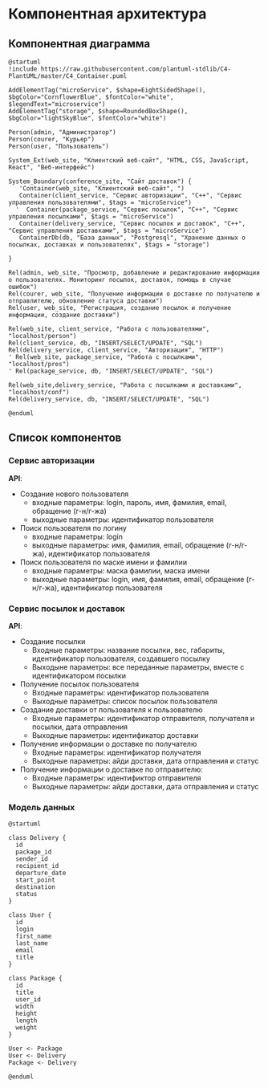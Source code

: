 # Компонентная архитектура
<!-- Состав и взаимосвязи компонентов системы между собой и внешними системами с указанием протоколов, ключевые технологии, используемые для реализации компонентов.
Диаграмма контейнеров C4 и текстовое описание. 
-->
## Компонентная диаграмма

```plantuml
@startuml
!include https://raw.githubusercontent.com/plantuml-stdlib/C4-PlantUML/master/C4_Container.puml

AddElementTag("microService", $shape=EightSidedShape(), $bgColor="CornflowerBlue", $fontColor="white", $legendText="microservice")
AddElementTag("storage", $shape=RoundedBoxShape(), $bgColor="lightSkyBlue", $fontColor="white")

Person(admin, "Администратор")
Person(courer, "Курьер")
Person(user, "Пользователь")

System_Ext(web_site, "Клиентский веб-сайт", "HTML, CSS, JavaScript, React", "Веб-интерфейс")

System_Boundary(conference_site, "Сайт доставок") {
   'Container(web_site, "Клиентский веб-сайт", ")
   Container(client_service, "Сервис авторизации", "C++", "Сервис управления пользователями", $tags = "microService")    
  '  Container(package_service, "Сервис посылок", "C++", "Сервис управления посылками", $tags = "microService") 
   Container(delivery_service, "Сервис посылок и доставок", "C++", "Сервис управления доставками", $tags = "microService")   
   ContainerDb(db, "База данных", "Postgresql", "Хранение данных о посылках, доставках и пользователях", $tags = "storage")
   
}

Rel(admin, web_site, "Просмотр, добавление и редактирование информации о пользователях. Мониторинг посылок, доставок, помощь в случае ошибок")
Rel(courer, web_site, "Получение информации о доставке по получателю и отправлителю, обновление статуса доставки")
Rel(user, web_site, "Регистрация, создание посылок и получение информации, создание доставки")

Rel(web_site, client_service, "Работа с пользователями", "localhost/person")
Rel(client_service, db, "INSERT/SELECT/UPDATE", "SQL")
Rel(delivery_service, client_service, "Авторизация", "HTTP")
' Rel(web_site, package_service, "Работа с посылками", "localhost/pres")
' Rel(package_service, db, "INSERT/SELECT/UPDATE", "SQL")

Rel(web_site,delivery_service, "Работа с посылками и доставками", "localhost/conf")
Rel(delivery_service, db, "INSERT/SELECT/UPDATE", "SQL")

@enduml
```
## Список компонентов  

### Сервис авторизации
**API**:
-	Создание нового пользователя
      - входные параметры: login, пароль, имя, фамилия, email, обращение (г-н/г-жа)
      - выходные параметры: идентификатор пользователя
-	Поиск пользователя по логину
     - входные параметры:  login
     - выходные параметры: имя, фамилия, email, обращение (г-н/г-жа), идентификатор пользователя
-	Поиск пользователя по маске имени и фамилии
     - входные параметры: маска фамилии, маска имени
     - выходные параметры: login, имя, фамилия, email, обращение (г-н/г-жа), идентификатор пользователя

### Сервис посылок и доставок
**API**:
- Создание посылки
  - Входные параметры: название посылки, вес, габариты, идентификатор пользователя, создавшего посылку
  - Выходыне параметры: все переданные параметры, вместе с идентификатором посылки
- Получение посылок пользователя
  - Входные параметры: идентификатор пользователя
  - Выходные параметры: список посылок пользователя
- Создание доставки от пользователя к пользователю
  - Входные параметры: идентификатор отправителя, получателя и посылки, дата отправления
  - Выходные параметры: идентификатор доставки
- Получение информации о доставке по получателю
  - Входные параметры: идентификатор получателя
  - Выходные параметры: айди доставки, дата отправления и статус
- Получение информации о доставке по отправителю:
  - Входные параметры: идентификтор отправителя
  - Выходные параметры: айди доставки, дата отправления и статус
  

### Модель данных
```puml
@startuml

class Delivery {
  id
  package_id
  sender_id
  recipient_id
  departure_date
  start_point
  destination
  status
}

class User {
  id
  login
  first_name
  last_name
  email
  title
}

class Package {
  id
  title
  user_id
  width
  height 
  length
  weight
}

User <- Package
User <- Delivery
Package <- Delivery

@enduml
```